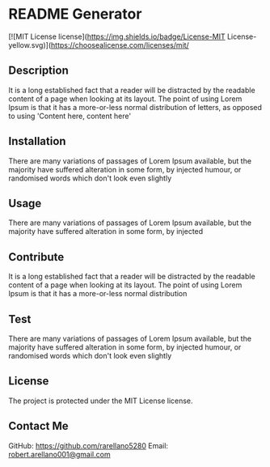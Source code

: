 # README Generator 
  
  [![MIT License license](https://img.shields.io/badge/License-MIT License-yellow.svg)](https://choosealicense.com/licenses/mit/

  ## Description
  It is a long established fact that a reader will be distracted by the readable content of a page when looking at its layout. The point of using Lorem Ipsum is that it has a more-or-less normal distribution of letters, as opposed to using 'Content here, content here'

  ## Installation
  There are many variations of passages of Lorem Ipsum available, but the majority have suffered alteration in some form, by injected humour, or randomised words which don't look even slightly 

  ## Usage
  There are many variations of passages of Lorem Ipsum available, but the majority have suffered alteration in some form, by injected 

  ## Contribute
  It is a long established fact that a reader will be distracted by the readable content of a page when looking at its layout. The point of using Lorem Ipsum is that it has a more-or-less normal distribution 

  ## Test
  There are many variations of passages of Lorem Ipsum available, but the majority have suffered alteration in some form, by injected humour, or randomised words which don't look even slightly 

  ## License
  The project is protected under the MIT License license.

  ## Contact Me
  GitHub: https://github.com/rarellano5280
  Email: robert.arellano001@gmail.com

